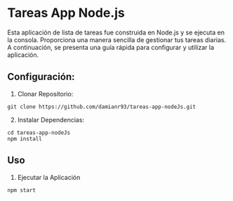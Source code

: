 # Tareas App Node.js

Esta aplicación de lista de tareas fue construida en Node.js y se ejecuta en la consola. Proporciona una manera sencilla de gestionar tus tareas diarias. A continuación, se presenta una guía rápida para configurar y utilizar la aplicación.

## Configuración:

1. Clonar Repositorio:

 ```
git clone https://github.com/damianr93/tareas-app-nodeJs.git
 ```

 2. Instalar Dependencias:

 ```
cd tareas-app-nodeJs
npm install
 ```

 ## Uso

 1. Ejecutar la Aplicación

````
npm start
````